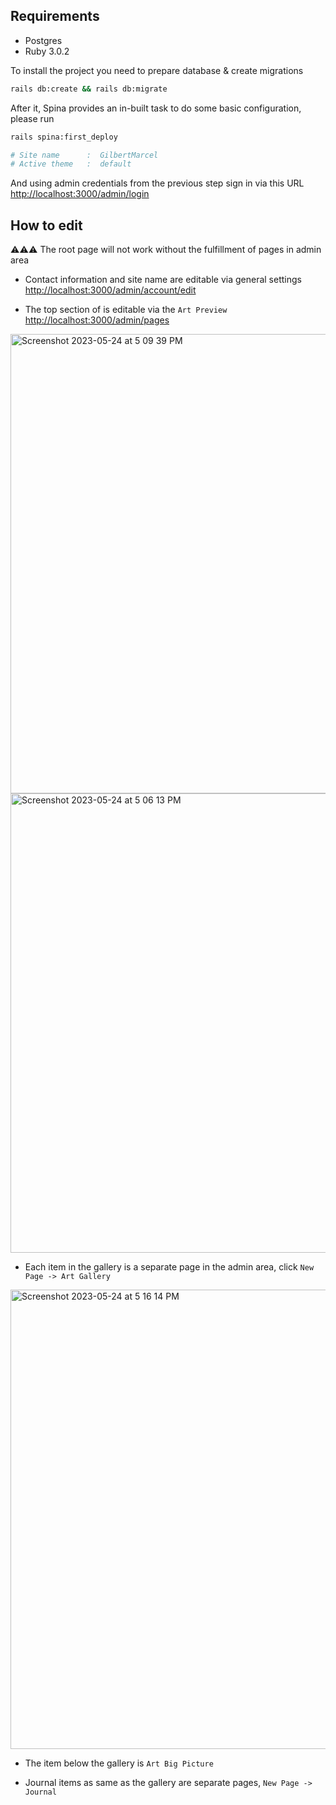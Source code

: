 ## Requirements
- Postgres
- Ruby 3.0.2

To install the project you need to prepare database & create migrations

```bash
rails db:create && rails db:migrate
```

After it, Spina provides an in-built task to do some basic configuration, please run

```bash
rails spina:first_deploy

# Site name      :  GilbertMarcel
# Active theme   :  default
```

And using admin credentials from the previous step sign in via this URL [http://localhost:3000/admin/login](http://localhost:3000/admin/login)

## How to edit
⚠️⚠️⚠️ The root page will not work without the fulfillment of pages in admin area

- Contact information and site name are editable via general settings
[http://localhost:3000/admin/account/edit](http://localhost:3000/admin/account/edit)

- The top section of is editable via the `Art Preview`
[http://localhost:3000/admin/pages](http://localhost:3000/admin/pages)

<img width="735" alt="Screenshot 2023-05-24 at 5 09 39 PM" src="https://github.com/bolom/gilbertmarcel/assets/16134404/5893aa6d-5c73-40e6-b684-82ddafa37a6e">

<img width="735" alt="Screenshot 2023-05-24 at 5 06 13 PM" src="https://github.com/bolom/gilbertmarcel/assets/16134404/004a4de0-b222-48ff-b540-1247fe872b65">

- Each item in the gallery is a separate page in the admin area, click `New Page -> Art Gallery`

<img width="735" alt="Screenshot 2023-05-24 at 5 16 14 PM" src="https://github.com/bolom/gilbertmarcel/assets/16134404/767a1c5a-2216-49f2-b21a-c08794f5eef7">

- The item below the gallery is `Art Big Picture`

- Journal items as same as the gallery are separate pages, `New Page -> Journal`
